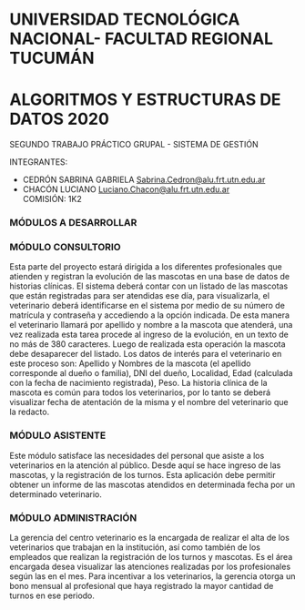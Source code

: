 # UNIVERSIDAD TECNOLÓGICA NACIONAL- FACULTAD REGIONAL TUCUMÁN
# ALGORITMOS Y ESTRUCTURAS DE DATOS 2020
SEGUNDO TRABAJO PRÁCTICO GRUPAL - SISTEMA DE GESTIÓN



INTEGRANTES:          
 - CEDRÓN SABRINA GABRIELA Sabrina.Cedron@alu.frt.utn.edu.ar       
 - CHACÓN LUCIANO  Luciano.Chacon@alu.frt.utn.edu.ar               
COMISIÓN: 1K2              
               
               
### MÓDULOS A DESARROLLAR
### MÓDULO CONSULTORIO                    
Esta parte del proyecto estará dirigida a los diferentes profesionales que atienden y registran la
evolución de las mascotas en una base de datos de historias clínicas. El sistema deberá contar con un listado de
las mascotas que están registradas para ser atendidas ese día, para visualizarla, el veterinario deberá
identificarse en el sistema por medio de su número de matrícula y contraseña y accediendo a la opción indicada.
De esta manera el veterinario llamará por apellido y nombre a la mascota que atenderá, una vez realizada esta
tarea procede al ingreso de la evolución, en un texto de no más de 380 caracteres. Luego de realizada esta
operación la mascota debe desaparecer del listado.
Los datos de interés para el veterinario en este proceso son: Apellido y Nombres de la mascota (el
apellido corresponde al dueño o familia), DNI del dueño, Localidad, Edad (calculada con la fecha de nacimiento
registrada), Peso.
La historia clínica de la mascota es común para todos los veterinarios, por lo tanto se deberá visualizar
fecha de atentación de la misma y el nombre del veterinario que la redacto.

                  
                   
### MÓDULO ASISTENTE             
Este módulo satisface las necesidades del personal que asiste a los veterinarios en la atención al
público. Desde aquí se hace ingreso de las mascotas, y la registración de los turnos.
Esta aplicación debe permitir obtener un informe de las mascotas atendidos en determinada fecha
por un determinado veterinario.

                    
### MÓDULO ADMINISTRACIÓN
La gerencia del centro veterinario es la encargada de realizar el alta de los veterinarios que trabajan
en la institución, así como también de los empleados que realizan la registración de los turnos y mascotas.
Es el área encargada desea visualizar las atenciones realizadas por los profesionales según las en el
mes.
Para incentivar a los veterinarios, la gerencia otorga un bono mensual al profesional que haya
registrado la mayor cantidad de turnos en ese periodo.
